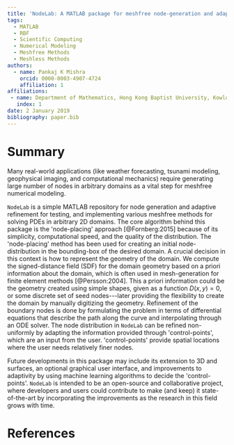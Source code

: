 ```yaml
---
title: 'NodeLab: A MATLAB package for meshfree node-generation and adaptive refinement'
tags:
  - MATLAB
  - RBF
  - Scientific Computing
  - Numerical Modeling
  - Meshfree Methods
  - Meshless Methods
authors:
  - name: Pankaj K Mishra
    orcid: 0000-0003-4907-4724
    affiliation: 1
affiliations:
 - name: Department of Mathematics, Hong Kong Baptist University, Kowloon Tong, Hong Kong
   index: 1
date: 2 January 2019
bibliography: paper.bib
---
```


# Summary
Many real-world applications (like weather forecasting, tsunami modeling, geophysical imaging, and computational mechanics) require generating large number of nodes in arbitrary domains as a vital step for meshfree numerical modeling.

``NodeLab`` is a simple MATLAB repository for node generation and adaptive refinement for testing, and implementing various meshfree methods for solving PDEs in arbitrary 2D domains. The core algorithm behind this package is the 'node-placing' approach [@Fornberg:2015] because of its simplicity, computational speed, and the quality of the distribution. The 'node-placing' method has been used for creating an initial node-distribution in the bounding-box of the desired domain. A crucial decision in this context is how to represent the geometry of the domain. We compute the signed-distance field (SDF) for the domain geometry based on a priori information about the domain, which is often used in mesh-generation for finite element methods [@Persson:2004]. This a priori information could be the geometry created using simple shapes, given as a function $D(x, y) = 0$, or some discrete set of seed nodes---later providing the flexibility to create the domain by manually digitizing the geometry. Refinement of the boundary nodes is done by formulating the problem in terms of differential equations that describe the path along the curve and interpolating through an ODE solver. The node distribution in ``NodeLab`` can be refined non-uniformly by adapting the information provided through 'control-points', which are an input from the user. 'control-points' provide spatial locations where the user needs relatively finer nodes. 

Future developments in this package may include its extension to 3D and surfaces, an optional graphical user interface, and improvements to adaptivity by using machine learning algorithms to decide the 'control-points'. ``NodeLab`` is intended to be an open-source and collaborative project, where developers and users could contribute to make (and keep) it state-of-the-art by incorporating the improvements as the research in this field grows with time.
 
# References
